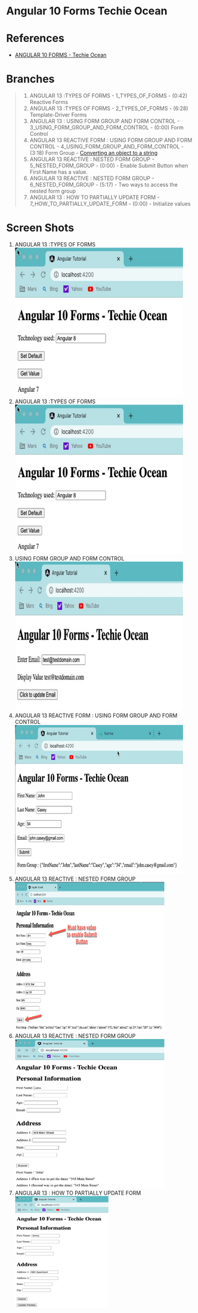 # Angular 10 Forms Techie Ocean

# References
* [ANGULAR 10 FORMS - Techie Ocean](https://www.youtube.com/playlist?list=PL9Osfv2HEXE2IDfYv6ORboNc4I-5Vp7cw)

# Branches
> 1. ANGULAR 13 :TYPES OF FORMS  - 1_TYPES_OF_FORMS - (0:42) Reactive Forms
> 2. ANGULAR 13 :TYPES OF FORMS  - 2_TYPES_OF_FORMS - (6:28) Template-Driver Forms
> 3. ANGULAR 13 : USING FORM GROUP AND FORM CONTROL - 3_USING_FORM_GROUP_AND_FORM_CONTROL - (0:00)  Form Control
> 4. ANGULAR 13 REACTIVE FORM : USING FORM GROUP AND FORM CONTROL - 4_USING_FORM_GROUP_AND_FORM_CONTROL - (3:18)  Form Group - [Converting an object to a string](https://stackoverflow.com/questions/5612787/converting-an-object-to-a-string)
> 5. ANGULAR 13 REACTIVE : NESTED FORM GROUP - 5_NESTED_FORM_GROUP - (0:00) - Enable Submit Button when First Name has a value.
> 6. ANGULAR 13 REACTIVE : NESTED FORM GROUP - 6_NESTED_FORM_GROUP - (5:17) - Two ways to access the nested form group
> 7. ANGULAR 13 : HOW TO PARTIALLY UPDATE FORM - 7_HOW_TO_PARTIALLY_UPDATE_FORM - (0:00) - Initialize values

# Screen Shots 

1.  ANGULAR 13 :TYPES OF FORMS                 
    <img
    src="https://github.com/johnnycowboy3033/github-resources/blob/main/Angular-10-Forms-Techie-Ocean/2_TYPES_OF_FORMS.jpg"
    alt="2_TYPES_OF_FORMS"
    style="width:450px;height:400px;">
2. ANGULAR 13 :TYPES OF FORMS              
   <img
   src="https://github.com/johnnycowboy3033/github-resources/blob/main/Angular-10-Forms-Techie-Ocean/2_TYPES_OF_FORMS.jpg"
   alt="2_TYPES_OF_FORMS"
   style="width:450px;height:400px;">
3. USING FORM GROUP AND FORM CONTROL                                   
   <img
   src="https://github.com/johnnycowboy3033/github-resources/blob/main/Angular-10-Forms-Techie-Ocean/3_USING_FORM_GROUP_AND_FORM_CONTROL.jpg"
   alt="3_USING_FORM_GROUP_AND_FORM_CONTROL"
   style="width:450px;height:400px;">
4. ANGULAR 13 REACTIVE FORM : USING FORM GROUP AND FORM CONTROL                     
   <img
   src="https://github.com/johnnycowboy3033/github-resources/blob/main/Angular-10-Forms-Techie-Ocean/4_USING_FORM_GROUP_AND_FORM_CONTROL.jpg"
   alt="4_USING_FORM_GROUP_AND_FORM_CONTROL"
   style="width:450px;height:400px;">
5. ANGULAR 13 REACTIVE : NESTED FORM GROUP                 
   <img
   src="https://github.com/johnnycowboy3033/github-resources/blob/main/Angular-10-Forms-Techie-Ocean/5_NESTED_FORM_GROUP.jpg"
   alt="5_NESTED_FORM_GROUP"
   style="width:400px;height:400px;">
6. ANGULAR 13 REACTIVE : NESTED FORM GROUP                    
   <img
   src="https://github.com/johnnycowboy3033/github-resources/blob/main/Angular-10-Forms-Techie-Ocean/6_NESTED_FORM_GROUP.jpg"
   alt="6_NESTED_FORM_GROUP"
   style="width:400px;height:400px;">
7. ANGULAR 13 : HOW TO PARTIALLY UPDATE FORM                     
   <img
   src="https://github.com/johnnycowboy3033/github-resources/blob/main/Angular-10-Forms-Techie-Ocean/7_HOW_TO_PARTIALLY_UPDATE_FORM.jpg"
   alt="7_HOW_TO_PARTIALLY_UPDATE_FORM"
   style="width:250px;height:300px;">
